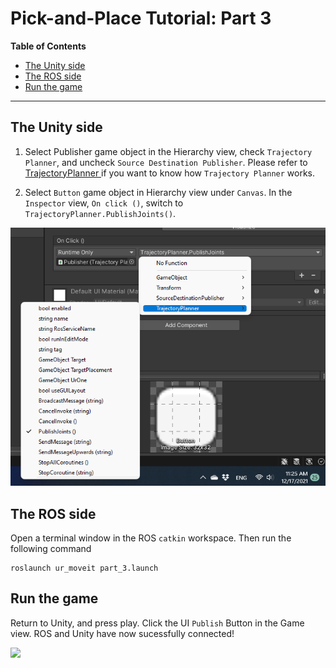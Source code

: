 # Pick-and-Place Tutorial: Part 3


**Table of Contents**
  - [The Unity side](#the-unity-side)
  - [The ROS side](#the-ros-side)
  - [Run the game](#run-the-game)

---

## The Unity side

1. Select Publisher game object in the Hierarchy view, check `Trajectory Planner`, and uncheck `Source Destination Publisher`. Please refer to [TrajectoryPlanner ](https://github.com/Unity-Technologies/Unity-Robotics-Hub/blob/main/tutorials/pick_and_place/3_pick_and_place.md) if you want to know how `Trajectory Planner` works. 

2. Select `Button` game object in Hierarchy view under `Canvas`. In the `Inspector` view, `On click ()`, switch to `TrajectoryPlanner.PublishJoints()`. 

![](images/UI_setup_traj.png)


## The ROS side

Open a terminal window in the ROS `catkin` workspace. Then run the following command 
```
roslaunch ur_moveit part_3.launch
```

## Run the game
Return to Unity, and press play. Click the UI `Publish` Button in the Game view. ROS and Unity have now sucessfully connected! 

![](images/pick_and_place.gif )
